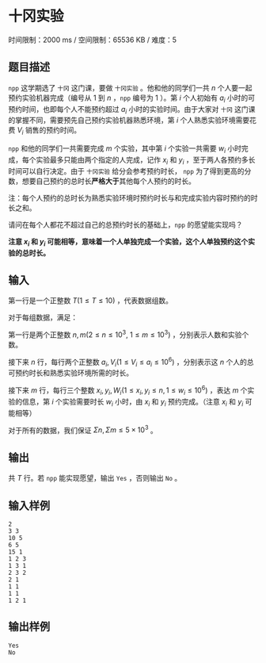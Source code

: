 # 十冈实验

时间限制：2000 ms / 空间限制：65536 KB / 难度：5

## 题目描述

`npp` 这学期选了 `十冈` 这门课，要做 `十冈实验` 。他和他的同学们一共 $n$ 个人要一起预约实验机器完成（编号从 $1$ 到 $n$ ，`npp` 编号为 $1$ ）。第 $i$ 个人初始有 $a_i$ 小时的可预约时间，也即每个人不能预约超过 $a_i$ 小时的实验时间。由于大家对 `十冈` 这门课的掌握不同，需要预先自己预约实验机器熟悉环境，第 $i$ 个人熟悉实验环境需要花费 $V_i$ 销售的预约时间。

`npp` 和他的同学们一共需要完成 $m$ 个实验，其中第 $i$ 个实验一共需要 $w_i$ 小时完成，每个实验最多只能由两个指定的人完成，记作 $x_i$ 和 $y_i$ ，至于两人各预约多长时间可以自行决定。由于 `十冈实验` 给分会参考预约时长， `npp` 为了得到更高的分数，想要自己预约的总时长**严格大于**其他每个人预约的时长。

注：每个人预约的总时长为熟悉实验环境时预约时长与和完成实验内容时预约的时长之和。

请问在每个人都花不超过自己的总预约时长的基础上，`npp` 的愿望能实现吗？

**注意 $x_i$ 和 $y_i$ 可能相等，意味着一个人单独完成一个实验，这个人单独预约这个实验的总时长。**

## 输入

第一行是一个正整数 $T(1\le T\le 10)$ ，代表数据组数。

对于每组数据，满足：

第一行是两个正整数 $n,m(2\le n\le 10^3,\ 1\le m\le 10^3)$ ，分别表示人数和实验个数。

接下来 $n$ 行，每行两个正整数 $a_i,V_i(1\le V_i\le a_i\le 10^6)$ ，分别表示这 $n$ 个人的总可预约时长和熟悉实验环境所需的时长。

接下来 $m$ 行，每行三个整数 $x_i,y_i,W_i(1\le x_i,y_i\le n,1\le w_i\le 10^6)$ ，表达 $m$ 个实验的信息，第 $i$ 个实验需要时长 $w_i$ 小时，由 $x_i$ 和 $y_i$ 预约完成。（注意 $x_i$ 和 $y_i$ 可能相等）

对于所有的数据，我们保证 $\Sigma n,\Sigma m\le 5\times 10^3$ 。

## 输出

共 $T$ 行。若 `npp` 能实现愿望，输出 `Yes` ，否则输出 `No` 。

## 输入样例

    2
    3 3
    10 5
    6 5
    15 1
    1 2 3
    1 3 1
    2 3 2
    2 1
    1 1
    1 1
    1 2 1

## 输出样例

    Yes
    No

